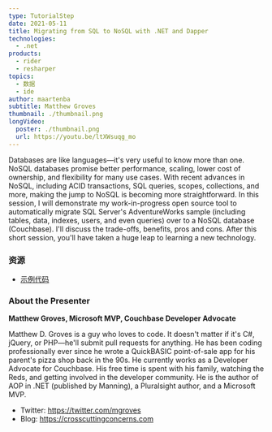 ```yaml
---
type: TutorialStep
date: 2021-05-11
title: Migrating from SQL to NoSQL with .NET and Dapper
technologies:
  - .net
products:
  - rider
  - resharper
topics:
  - 数据
  - ide
author: maartenba
subtitle: Matthew Groves
thumbnail: ./thumbnail.png
longVideo:
  poster: ./thumbnail.png
  url: https://youtu.be/ltXWsuqg_mo
---
```


Databases are like languages—it's very useful to know more than one. NoSQL databases promise better performance, scaling, lower cost of ownership, and flexibility for many use cases. With recent advances in NoSQL, including ACID transactions, SQL queries, scopes, collections, and more, making the jump to NoSQL is becoming more straightforward. In this session, I will demonstrate my work-in-progress open source tool to automatically migrate SQL Server's AdventureWorks sample (including tables, data, indexes, users, and even queries) over to a NoSQL database (Couchbase). I'll discuss the trade-offs, benefits, pros and cons. After this short session, you'll have taken a huge leap to learning a new technology.

### 资源

* [示例代码](https://github.com/mgroves/SqlServerToCouchbase)

### About the Presenter

**Matthew Groves, Microsoft MVP, Couchbase Developer Advocate**

Matthew D. Groves is a guy who loves to code. It doesn't matter if it's C#, jQuery, or PHP—he'll submit pull requests for anything. He has been coding professionally ever since he wrote a QuickBASIC point-of-sale app for his parent's pizza shop back in the 90s. He currently works as a Developer Advocate for Couchbase. His free time is spent with his family, watching the Reds, and getting involved in the developer community. He is the author of AOP in .NET (published by Manning), a Pluralsight author, and a Microsoft MVP.

* Twitter: https://twitter.com/mgroves
* Blog: https://crosscuttingconcerns.com